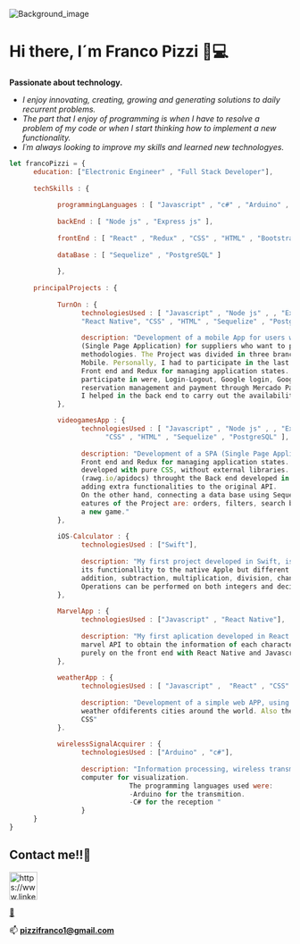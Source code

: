 
![Background_image](https://user-images.githubusercontent.com/72042861/146275330-fd8c3825-40c9-463d-9ffe-0be3e15f8455.jpg)

# Hi there, I´m Franco Pizzi 👋💻

**Passionate about technology.**
- *I enjoy innovating, creating, growing and generating solutions to daily recurrent problems.*
- *The part that I enjoy of programming is when I have to resolve a problem of my code or*
*when I start thinking how to implement a new functionality.*
- *I´m always looking to improve my skills and learned new technologyes.*


```javascript
let francoPizzi = {
      education: ["Electronic Engineer" , "Full Stack Developer"],
      
      techSkills : {
      
            programmingLanguages : [ "Javascript" , "c#" , "Arduino" , "Matlab" , "Swift" , "TypeScript" ],
      
            backEnd : [ "Node js" , "Express js" ],
      
            frontEnd : [ "React" , "Redux" , "CSS" , "HTML" , "Bootstrap" , "React Native" ],
      
            dataBase : [ "Sequelize" , "PostgreSQL" ]
      
            },
      
      principalProjects : {
      
            TurnOn : {
                  technologiesUsed : [ "Javascript" , "Node js" , , "Express js" , "React" , "Redux" , 
                  "React Native", "CSS" , "HTML" , "Sequelize" , "PostgreSQL" ],
                        
                  description: "Development of a mobile App for users who want to book courts and a SPA
                  (Single Page Application) for suppliers who want to publish their courts, using agile 
                  methodologies. The Project was divided in three branches, Back end, App web y App 
                  Mobile. Personally, I had to participate in the last one. We use React Native for the 
                  Front end and Redux for managing application states. The functionalities that I had to 
                  participate in were, Login-Logout, Google login, Google register, favorites section, 
                  reservation management and payment through Mercado Pago. At the end of the project, 
                  I helped in the back end to carry out the availability and reservation routes."
            },

            videogamesApp : {
                  technologiesUsed : [ "Javascript" , "Node js" , , "Express js" , "React" , "Redux" , 
                        "CSS" , "HTML" , "Sequelize" , "PostgreSQL" ],
                        
                  description: "Development of a SPA (Single Page Application), using React for the 
                  Front end and Redux for managing application states. Components design was 
                  developed with pure CSS, without external libraries. The SPA take data from an API 
                  (rawg.io/apidocs) throught the Back end developed in Node Js. Express was used for 
                  adding extra functionalities to the original API. 
                  On the other hand, connecting a data base using Sequelize and PostgreSQL. Some f
                  eatures of the Project are: orders, filters, search by name, controlated form to add 
                  a new game."
            },
            
            iOS-Calculator : {
                  technologiesUsed : ["Swift"],
                  
                  description: "My first project developed in Swift, is a simple calculator similar in 
                  its functionallity to the native Apple but different in the interface. It allows 
                  addition, subtraction, multiplication, division, change of sign, percentage. 
                  Operations can be performed on both integers and decimals."
            },
            
            MarvelApp : {
                  technologiesUsed : ["Javascript" , "React Native"],
                  
                  description: "My first aplication developed in React Native, this takes data from 
                  marvel API to obtain the information of each character in the saga. It was developed 
                  purely on the front end with React Native and Javascript."
            },
            
            weatherApp : {
                  technologiesUsed : [ "Javascript" ,  "React" , "CSS" , "HTML"  ],
                  
                  description: "Development of a simple web APP, using React components to show the 
                  weather ofdiferents cities around the world. Also the design was made with pure 
                  CSS"
            }.
                  
            wirelessSignalAcquirer : {
                  technologiesUsed : ["Arduino" , "c#"],
                  
                  description: "Information processing, wireless transmition and reception in a 
                  computer for visualization. 
                              The programming languages used were:
                              -Arduino for the transmition.
                              -C# for the reception "
                  }      
      }
}

```

## Contact me!!🚀

<p align="left">
<a href="https://www.linkedin.com/in/franco-pizzi/" target="blank"><img align="center" src="https://icones.pro/wp-content/uploads/2021/03/icone-linkedin-ronde-noire.png" alt="https://www.linkedin.com/in/franco-pizzi/" height="50" width="50" /></a>
</p>

<a href="https://portfolio-franco-pizzi.vercel.app/home" target="blank">🧰</a>

📫 **pizzifranco1@gmail.com**











<!--

## Projects images


### I. Videogames App 🎮
#### Landing
![image](https://user-images.githubusercontent.com/72042861/146397205-3b802d94-a76f-403b-93f3-0a26b7cefa61.png)
            
#### Home
![image](https://user-images.githubusercontent.com/72042861/146397486-14748302-caef-466d-bcdc-f0af8179244e.png)               

#### Game Detail
![image](https://user-images.githubusercontent.com/72042861/146397357-0bda77f8-000f-49bd-80a8-b8f263fee231.png)
            
toDoApp : {
                  technologiesUsed : [ "Javascript" , "Node js" , , "Express js" , "React" , "Redux" , 
                        "CSS" , "HTML" , "Sequelize" , "PostgreSQL" ],
                  
                  description: "Simple web application that allows you to create to-do items and folders to
                  group them. As a user, you are able to create, edit and delete to-do items and mark/unmark 
                  to-do items as completed. Furthermore, you can create and remove new folders. You are able
                  to navigate to the item list inside a folder and manipulate them"
            },


### II. Wireless Signal Acquirer 🎓
#### The aim
![image](https://user-images.githubusercontent.com/72042861/146400495-1abc552a-c1af-4973-8fe4-5a3f93632c5f.png)

#### Reception 
*Matlab*

![image](https://user-images.githubusercontent.com/72042861/146401275-a350c85a-6b59-4291-b24e-e602323332a8.png)

![image](https://user-images.githubusercontent.com/72042861/146401344-a5ccfa9a-2027-4d18-824c-db1620c6642d.png)

*Visual Studio*

![image](https://user-images.githubusercontent.com/72042861/146401563-06aabea1-bbb0-420e-886d-b247875cfd56.png)

![image](https://user-images.githubusercontent.com/72042861/146401747-f8288869-19f2-47e0-92d6-fee5df7e36da.png)


**francopizzi/francopizzi** is a ✨ _special_ ✨ repository because its `README.md` (this file) appears on your GitHub profile.

Here are some ideas to get you started:

- 🔭 I’m currently working on ...
- 🌱 I’m currently learning ...
- 👯 I’m looking to collaborate on ...
- 🤔 I’m looking for help with ...
- 💬 Ask me about ...
- 📫 How to reach me: ...
- 😄 Pronouns: ...
- ⚡ Fun fact: ...
-->
